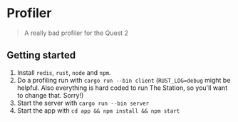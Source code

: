 # Profiler
> A really bad profiler for the Quest 2

## Getting started
1. Install `redis`, `rust`, `node` and `npm`.
1. Do a profiling run with `cargo run --bin client` (`RUST_LOG=debug` might be helpful. Also everything is hard coded to run The Station, so you'll want to change that. Sorry!)
1. Start the server with `cargo run --bin server`
1. Start the app with `cd app && npm install && npm start`
